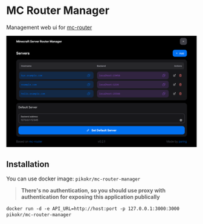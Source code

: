 # MC Router Manager

Management web ui for [mc-router](https://github.com/itzg/mc-router)

![thumbnail.png](docs/thumbnail.png)

## Installation

You can use docker image: `pikokr/mc-router-manager`

> **There's no authentication, so you should use proxy with authentication for exposing this application publically**

```shell
docker run -d -e API_URL=http://host:port -p 127.0.0.1:3000:3000 pikokr/mc-router-manager
```
